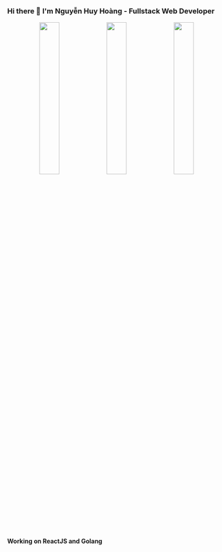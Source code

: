 ### Hi there 👋 I'm Nguyễn Huy Hoàng - Fullstack Web Developer 

<div align="center">
  <img align="center" src="https://media.giphy.com/media/LHZyixOnHwDDy/giphy.gif" width="30%">
  <img align="center" src="https://media.giphy.com/media/LHZyixOnHwDDy/giphy.gif" width="30%">
  <img align="center" src="https://media.giphy.com/media/LHZyixOnHwDDy/giphy.gif" width="30%">
</div>

#### Working on ReactJS and Golang
